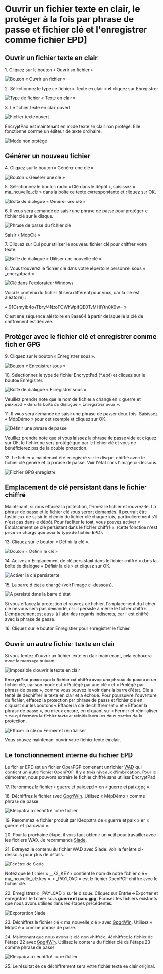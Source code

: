 # Ouvrir un fichier texte en clair, le protéger à la fois par phrase de passe et fichier clé et l'enregistrer comme fichier EPD]

## Ouvrir un fichier texte en clair

1\. Cliquez sur le bouton « Ouvrir un fichier »

![Bouton « Ouvrir un fichier »](images/open_text_file.png)

2\. Sélectionnez le type de fichier « Texte en clair » et cliquez sur Enregistrer

![Type de fichier « Texte en clair »](images/open_file_dialog_text_file.png)

3\. Le fichier texte en clair ouvert

![Fichier texte ouvert](images/text_file_opened.png)

EncryptPad est maintenant en mode texte en clair non protégé. Elle fonctionne comme un éditeur de texte ordinaire.

![Mode non protégé](images/unprotected_status.png)

## Générer un nouveau fichier

4\. Cliquez sur le bouton « Générer une clé »

![Bouton « Générer une clé »](images/generate_key_tool_button.png)

5\. Sélectionnez le bouton radio « Clé dans le dépôt », saisissez « ma_nouvelle_clé » dans la boîte de texte correspondante et cliquez sur OK.

![Boîte de dialogue « Générer une clé »](images/generate_key_dialog.png)

6\. Il vous sera demandé de saisir une phrase de passe pour protéger le fichier clé sur le disque.

![Phrase de passe du fichier clé](images/set_passphrase_for_key.png)

Saisir « MdpClé »

7\. Cliquez sur Oui pour utiliser le nouveau fichier clé pour chiffrer votre texte.

![Boîte de dialogue « Utiliser une nouvelle clé »](images/use_new_key_dialog.png)

8\. Vous trouverez le fichier clé dans votre répertoire personnel sous « _encryptpad »

![Clé dans l'explorateur Windows](images/key_in_explorer.png)

Voici le contenu du fichier (il sera différent pour vous, car la clé est aléatoire) :<br/> 

« 91Oamyib4o+Tbry/4NzoFOWhWpIfQE0TyMHiYtnOK9w= »

C'est une séquence aléatoire en Base64 à partir de laquelle la clé de chiffrement est dérivée.

## Protéger avec le fichier clé et enregistrer comme fichier GPG

9\. Cliquez sur le bouton « Enregistrer sous ».

![Bouton « Enregistrer sous »](images/save_as_tool_button.png)

10\. Sélectionnez le type de fichier EncryptPad (\*.epd) et cliquez sur le bouton Enregistrer.

![Boîte de dialogue « Enregistrer sous »](images/select_epd_in_save_as.png)

Veuillez prendre note que le nom de fichier a changé en « guerre et paix.epd » dans la boîte de dialogue « Enregistrer sous ».

11\. Il vous sera demandé de saisir une phrase de passer deux fois. Saisissez « MdpDémo » pour cet exemple et cliquez sur OK.

![Définir une phrase de passe](images/set_passphrase.png)

Veuillez prendre note que si vous laissez la phrase de passe vide et cliquez sur OK, le fichier ne sera protégé que par le fichier clé et vous ne bénéficierez pas de la double protection. 

12\. Le fichier a maintenant été enregistré sur le disque, chiffré avec le fichier clé généré et la phrase de passe. Voir l'état dans l'image ci-dessous.

![Fichier GPG enregistré](images/double_protection_status.png)

## Emplacement de clé persistant dans le fichier chiffré

Maintenant, si vous effacez la protection, fermez le fichier et rouvrez-le. La phrase de passe et le fichier clé vous seront demandés. Il pourrait être fastidieux de saisir le chemin du fichier clé chaque fois, particulièrement s'il n'est pas dans le dépôt. Pour faciliter le tout, vous pouvez activer « Emplacement de clé persistant dans le fichier chiffré ». (cette fonction n'est prise en charge que pour le type de fichier EPD).

13\. Cliquez sur le bouton « Définir la clé ».

![Bouton « Définir la clé »](images/set_key_tool_button.png)

14\. Activez « Emplacement de clé persistant dans le fichier chiffré » dans la boîte de dialogue « Définir la clé » et cliquez sur OK.

![Activer la clé persistente](images/enable_persist_key.png)

15\. La barre d'état a changé (voir l'image ci-dessous).

![A persisté dans la barre d'état](images/persisted_in_status_bar.png)

Si vous effacez la protection et rouvrez ce fichier, l'emplacement du fichier clé ne vous sera pas demandé, car il persiste à même le fichier chiffré. L'emplacement est aussi à l'abri des regards indiscrets, car il est chiffré avec la phrase de passe.

16\. Cliquez sur le bouton Enregistrer pour enregistrer le fichier.

## Ouvrir un autre fichier texte en clair

Si vous tentez d'ouvrir un fichier texte en clair maintenant, cela échouera avec le message suivant :

![Impossible d'ouvrir le texte en clair](images/open_another_plain_text.png)

EncryptPad pense que le fichier est chiffré avec une phrase de passe et un fichier clé, car son mode est « Protégé par une clé » et « Protégé par phrase de passe », comme vous pouvez le voir dans la barre d'état. Elle a tenté de déchiffrer le texte en clair et a échoué. Pour poursuivre l'ouverture du fichier, effacez la protection par phrase de passe et fichier clé en cliquant sur les boutons « Effacer la clé de chiffrement » et « Effacer la phrase de passe », ou mieux encore, en cliquant sur « Fermer et réinitialiser » ce qui fermera le fichier texte et réinitialisera les deux parties de la protection.

![Effacer la clé ou Fermer et réinitialiser](images/clear_key_and_pwd_or_close_and_reset.png)

Vous pouvez maintenant ouvrir votre fichier texte en clair.

## Le fonctionnement interne du fichier EPD

Le fichier EPD est un fichier OpenPGP contenant un fichier [WAD](https://fr.wikipedia.org/wiki/.wad) qui contient un autre fichier OpenPGP. Il y a trois niveaux d'imbrication. Pour le démontrer, nous pouvons extraire le fichier chiffré sans utiliser EncryptPad.

17\. Renommez le fichier « guerre et paix.epd » en « guerre et paix.gpg ».

18\. Déchiffrez le fichier avec [Gpg4Win](https://www.gpg4win.org/). Utilisez « MdpDémo » comme phrase de passe.

![Kleopatra a déchiffré notre fichier](images/kleopatra_decrypted.png)

19\. Renommez le fichier produit par Kleopatra de « guerre et paix » en « guerre_et_paix.wad ».

20\. Pour la prochaine étape, il vous faut obtenir un outil pour travailler avec les fichiers WAD. Je recommande [Slade](https://github.com/sirjuddington/SLADE).

21\. Extrayez le contenu du fichier WAD avec Slade. Voir la fenêtre ci-dessous pour plus de détails.

![Fenêtre de Slade](images/slade_window.png)

Notez que le fichier « __X2_KEY » contient le nom de notre fichier clé « ma_nouvelle_clé.key ». « _PAYLOAD » est le fichier OpenPGP chiffré avec le fichier clé. 

22\. Enregistrez « _PAYLOAD » sur le disque. Cliquez sur Entrée->Exporter et enregistrez le fichier sous **guerre et paix.gpg**. Écrasez les fichiers existants que nous avons utilisés dans les étapes précédentes.

![Exportation Slade](images/slade_export.png)

23\. Déchiffrez le fichier clé « ma_nouvelle_clé » avec [Gpg4Win](https://www.gpg4win.org/). Utilisez « MdpClé » comme phrase de passe.

24\. Maintenant que nous avons la clé non chiffrée, déchiffrez le fichier de l'étape 22 avec [Gpg4Win](https://www.gpg4win.org/). Utilisez le contenu du fichier clé de l'étape 23 comme phrase de passe.

![Kleopatra a déchiffré notre fichier](images/kleopatra_decrypted.png)

25\. Le résultat de ce déchiffrement sera votre fichier texte en clair original.